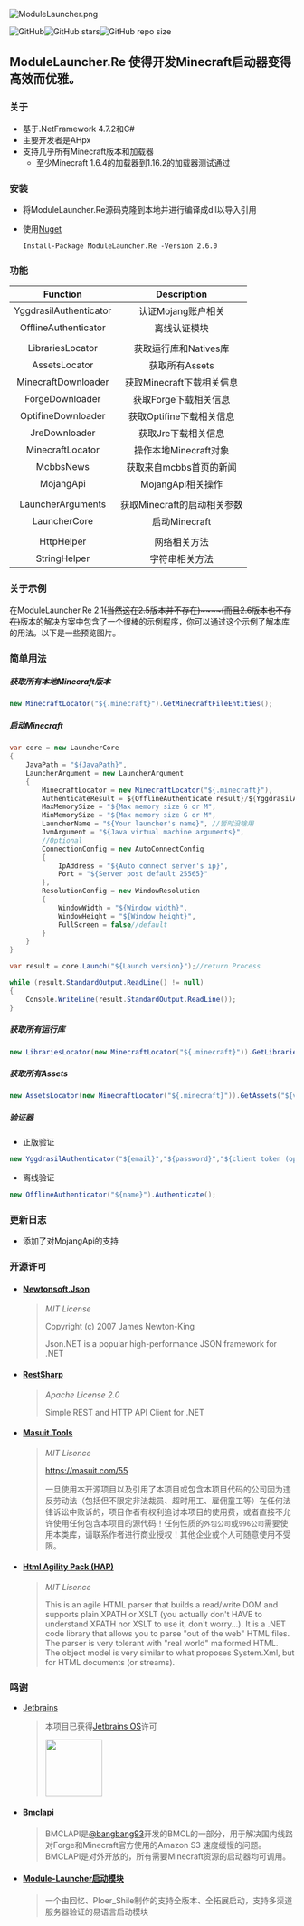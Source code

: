 ![ModuleLauncher.png](https://i.loli.net/2020/10/15/Pv5sotRSDkIGOwT.png)

![GitHub](https://img.shields.io/github/license/AHpxChina/ModuleLauncher.RE?logo=github&style=for-the-badge)![GitHub stars](https://img.shields.io/github/stars/AHpxChina/ModuleLauncher.RE?logo=github&style=for-the-badge)![GitHub repo size](https://img.shields.io/github/repo-size/AHpxChina/ModuleLauncher.RE?logo=github&style=for-the-badge)

ModuleLauncher.Re 使得开发Minecraft启动器变得高效而优雅。
---

### 关于

+ 基于.NetFramework 4.7.2和C#
+ 主要开发者是AHpx
+ 支持几乎所有Minecraft版本和加载器
  + 至少Minecraft 1.6.4的加载器到1.16.2的加载器测试通过

### 安装

+ 将ModuleLauncher.Re源码克隆到本地并进行编译成dll以导入引用

+ 使用[Nuget](https://www.nuget.org/packages/ModuleLauncher.Re/2.6.0)

  ```
  Install-Package ModuleLauncher.Re -Version 2.6.0
  ```

### 功能

|        Function        |         Description         |
| :--------------------: | :-------------------------: |
| YggdrasilAuthenticator |     认证Mojang账户相关      |
|  OfflineAuthenticator  |        离线认证模块         |
|                        |                             |
|    LibrariesLocator    |    获取运行库和Natives库    |
|     AssetsLocator      |       获取所有Assets        |
|  MinecraftDownloader   |  获取Minecraft下载相关信息  |
|    ForgeDownloader     |    获取Forge下载相关信息    |
|   OptifineDownloader   |  获取Optifine下载相关信息   |
|     JreDownloader      |     获取Jre下载相关信息     |
|    MinecraftLocator    |    操作本地Minecraft对象    |
|       McbbsNews        |   获取来自mcbbs首页的新闻   |
|       MojangApi        |      MojangApi相关操作      |
|                        |                             |
|   LauncherArguments    | 获取Minecraft的启动相关参数 |
|      LauncherCore      |        启动Minecraft        |
|                        |                             |
|       HttpHelper       |        网络相关方法         |
|      StringHelper      |       字符串相关方法        |

### 关于示例

在ModuleLauncher.Re 2.1~~(当然这在2.5版本并不存在)~~~~(而且2.6版本也不存在)~~版本的解决方案中包含了一个很棒的示例程序，你可以通过这个示例了解本库的用法。以下是一些预览图片。

### 简单用法

##### 获取所有本地Minecraft版本

```c#
new MinecraftLocator("${.minecraft}").GetMinecraftFileEntities();
```

##### 启动Minecraft

```c#
var core = new LauncherCore
{
	JavaPath = "${JavaPath}",
	LauncherArgument = new LauncherArgument
	{
		MinecraftLocator = new MinecraftLocator("${.minecraft}"),
		AuthenticateResult = ${OfflineAuthenticate result}/${YggdrasilAuthenticate result},
		MaxMemorySize = "${Max memory size G or M",
		MinMemorySize = "${Max memory size G or M",
		LauncherName = "${Your launcher's name}", //暂时没啥用
		JvmArgument = "${Java virtual machine arguments}",
		//Optional
		ConnectionConfig = new AutoConnectConfig
		{
		    IpAddress = "${Auto connect server's ip}",
		    Port = "${Server post default 25565}"
		},
		ResolutionConfig = new WindowResolution
		{
		    WindowWidth = "${Window width}",
		    WindowHeight = "${Window height}",
		    FullScreen = false//default
		}
	}
}

var result = core.Launch("${Launch version}");//return Process

while (result.StandardOutput.ReadLine() != null)
{
	Console.WriteLine(result.StandardOutput.ReadLine());
}
```

##### 获取所有运行库

```c#
new LibrariesLocator(new MinecraftLocator("${.minecraft}")).GetLibraries("${version name}");
```

##### 获取所有Assets

```c#
new AssetsLocator(new MinecraftLocator("${.minecraft}")).GetAssets("${version name}");
```

##### 验证器

+ 正版验证

```c#
new YggdrasilAuthenticator("${email}","${password}","${client token (optional)").Authenticate();
```

+ 离线验证

```c#
new OfflineAuthenticator("${name}").Authenticate();
```

### 更新日志

+ 添加了对MojangApi的支持

### 开源许可

+ #### [ Newtonsoft.Json](https://github.com/JamesNK/Newtonsoft.Json)

  > *MIT License*
  >
  > Copyright (c) 2007 James Newton-King
  >
  > Json.NET is a popular high-performance JSON framework for .NET

+ #### [RestSharp](https://github.com/restsharp/RestSharp)

  > *Apache License 2.0*
  >
  > Simple REST and HTTP API Client for .NET

+ #### [Masuit.Tools](https://github.com/ldqk/Masuit.Tools)

  > *MIT Lisence*
  >
  > https://masuit.com/55
  >
  > 一旦使用本开源项目以及引用了本项目或包含本项目代码的公司因为违反劳动法（包括但不限定非法裁员、超时用工、雇佣童工等）在任何法律诉讼中败诉的，项目作者有权利追讨本项目的使用费，或者直接不允许使用任何包含本项目的源代码！任何性质的`外包公司`或`996公司`需要使用本类库，请联系作者进行商业授权！其他企业或个人可随意使用不受限。
  
+ #### [Html Agility Pack (HAP)](https://github.com/zzzprojects/html-agility-pack)

  > *MIT Lisence*
  >
  > This is an agile HTML parser that builds a read/write DOM and supports plain XPATH or XSLT (you actually don't HAVE to understand XPATH nor XSLT to use it, don't worry...). It is a .NET code library that allows you to parse "out of the web" HTML files. The parser is very tolerant with "real world" malformed HTML. The object model is very similar to what proposes System.Xml, but for HTML documents (or streams).

### 鸣谢

+ [Jetbrains](https://www.jetbrains.com/?from=ModuleLauncher.Re)

  > 本项目已获得[Jetbrains OS](https://www.jetbrains.com/shop/eform/opensource)许可
  >
  > <img src="https://i.loli.net/2020/11/04/tQDus23pyNWgX57.png" height="100" width=100>

+ #### [Bmclapi](https://bmclapidoc.bangbang93.com/)

  > BMCLAPI是[@bangbang93](http://weibo.com/bangbang93)开发的BMCL的一部分，用于解决国内线路对Forge和Minecraft官方使用的Amazon S3 速度缓慢的问题。BMCLAPI是对外开放的，所有需要Minecraft资源的启动器均可调用。
  
+ #### [Module-Launcher启动模块](https://www.mcbbs.net/thread-815868-1-1.html)

  > 一个由回忆、Ploer_Shile制作的支持全版本、全拓展启动，支持多渠道服务器验证的易语言启动模块
